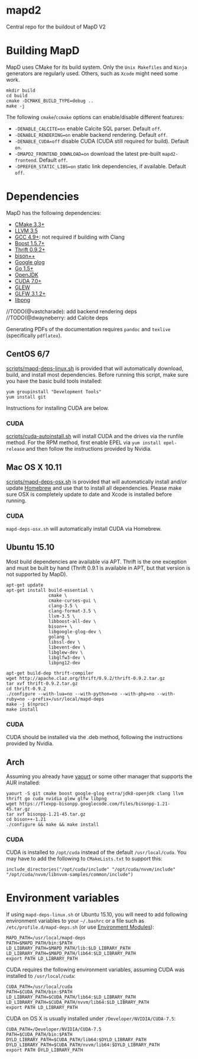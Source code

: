 mapd2
=====

Central repo for the buildout of MapD V2

# Building MapD

MapD uses CMake for its build system. Only the `Unix Makefiles` and `Ninja` generators are regularly used. Others, such as `Xcode` might need some work.

    mkdir build
    cd build
    cmake -DCMAKE_BUILD_TYPE=debug ..
    make -j

The following `cmake`/`ccmake` options can enable/disable different features:

- `-DENABLE_CALCITE=on` enable Calcite SQL parser. Default `off`.
- `-DENABLE_RENDERING=on` enable backend rendering. Default `off`.
- `-DENABLE_CUDA=off` disable CUDA (CUDA still required for build). Default `on`.
- `-DMAPD2_FRONTEND_DOWNLOAD=on` download the latest pre-built `mapd2-frontend`. Default `off`.
- `-DPREFER_STATIC_LIBS=on` static link dependencies, if available. Default `off`.

# Dependencies

MapD has the following dependencies:

- [CMake 3.3+](https://cmake.org/)
- [LLVM 3.5](http://llvm.org/)
- [GCC 4.9+](http://gcc.gnu.org/): not required if building with Clang
- [Boost 1.5.7+](http://www.boost.org/)
- [Thrift 0.9.2+](https://thrift.apache.org/)
- [bison++](https://code.google.com/p/flexpp-bisonpp/)
- [Google glog](https://github.com/google/glog)
- [Go 1.5+](https://golang.org/)
- [OpenJDK](http://openjdk.java.net/)
- [CUDA 7.0+](http://nvidia.com/cuda)
- [GLEW](http://glew.sourceforge.net/)
- [GLFW 3.1.2+](http://www.glfw.org/)
- [libpng](http://libpng.org/pub/png/libpng.html)

//TODO(@vastcharade): add backend rendering deps
//TODO(@dwayneberry: add Calcite deps

Generating PDFs of the documentation requires `pandoc` and `texlive` (specifically `pdflatex`).

## CentOS 6/7

[scripts/mapd-deps-linux.sh](scripts/mapd-deps-linux.sh) is provided that will automatically download, build, and install most dependencies. Before running this script, make sure you have the basic build tools installed:

    yum groupinstall "Development Tools"
    yum install git

Instructions for installing CUDA are below.

### CUDA

[scripts/cuda-autoinstall.sh](scripts/cuda_autoinstall.sh) will install CUDA and the drives via the runfile method. For the RPM method, first enable EPEL via `yum install epel-release` and then follow the instructions provided by Nvidia.

## Mac OS X 10.11

[scripts/mapd-deps-osx.sh](scripts/mapd-deps-osx.sh) is provided that will automatically install and/or update [Homebrew](http://brew.sh/) and use that to install all dependencies. Please make sure OSX is completely update to date and Xcode is installed before running.

### CUDA

`mapd-deps-osx.sh` will automatically install CUDA via Homebrew.

## Ubuntu 15.10

Most build dependencies are available via APT. Thrift is the one exception and must be built by hand (Thrift 0.9.1 is available in APT, but that version is not supported by MapD).

    apt-get update
    apt-get install build-essential \
                    cmake \
                    cmake-curses-gui \
                    clang-3.5 \
                    clang-format-3.5 \
                    llvm-3.5 \
                    libboost-all-dev \
                    bison++ \
                    libgoogle-glog-dev \
                    golang \
                    libssl-dev \
                    libevent-dev \
                    libglew-dev \
                    libglfw3-dev \
                    libpng12-dev

    apt-get build-dep thrift-compiler
    wget http://apache.claz.org/thrift/0.9.2/thrift-0.9.2.tar.gz
    tar xvf thrift-0.9.2.tar.gz
    cd thrift-0.9.2
    ./configure --with-lua=no --with-python=no --with-php=no --with-ruby=no --prefix=/usr/local/mapd-deps
    make -j $(nproc)
    make install

### CUDA

CUDA should be installed via the .deb method, following the instructions provided by Nvidia.

## Arch

Assuming you already have [yaourt](https://wiki.archlinux.org/index.php/Yaourt) or some other manager that supports the AUR installed:

    yaourt -S git cmake boost google-glog extra/jdk8-openjdk clang llvm thrift go cuda nvidia glew glfw libpng
    wget https://flexpp-bisonpp.googlecode.com/files/bisonpp-1.21-45.tar.gz
    tar xvf bisonpp-1.21-45.tar.gz
    cd bison++-1.21
    ./configure && make && make install

### CUDA

CUDA is installed to `/opt/cuda` instead of the default `/usr/local/cuda`. You may have to add the following to `CMakeLists.txt` to support this:

    include_directories("/opt/cuda/include" "/opt/cuda/nvvm/include" "/opt/cuda/nvvm/libnvvm-samples/common/include")

# Environment variables

If using `mapd-deps-linux.sh` or Ubuntu 15.10, you will need to add following environment variables to your `~/.bashrc` or a file such as `/etc/profile.d/mapd-deps.sh` (or use [Environment Modules](http://modules.sourceforge.net/)):

    MAPD_PATH=/usr/local/mapd-deps
    PATH=$MAPD_PATH/bin:$PATH
    LD_LIBRARY_PATH=$MAPD_PATH/lib:$LD_LIBRARY_PATH
    LD_LIBRARY_PATH=$MAPD_PATH/lib64:$LD_LIBRARY_PATH
    export PATH LD_LIBRARY_PATH

CUDA requires the following environment variables, assuming CUDA was installed to `/usr/local/cuda`:

    CUDA_PATH=/usr/local/cuda
    PATH=$CUDA_PATH/bin:$PATH
    LD_LIBRARY_PATH=$CUDA_PATH/lib64:$LD_LIBRARY_PATH
    LD_LIBRARY_PATH=$CUDA_PATH/nvvm/lib64:$LD_LIBRARY_PATH
    export PATH LD_LIBRARY_PATH

CUDA on OS X is usually installed under `/Developer/NVIDIA/CUDA-7.5`:

    CUDA_PATH=/Developer/NVIDIA/CUDA-7.5
    PATH=$CUDA_PATH/bin:$PATH
    DYLD_LIBRARY_PATH=$CUDA_PATH/lib64:$DYLD_LIBRARY_PATH
    DYLD_LIBRARY_PATH=$CUDA_PATH/nvvm/lib64:$DYLD_LIBRARY_PATH
    export PATH DYLD_LIBRARY_PATH
